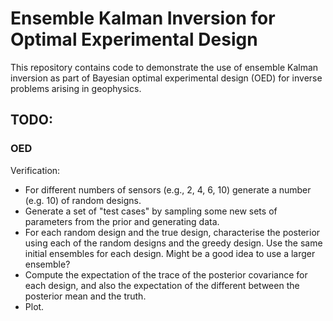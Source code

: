 # Ensemble Kalman Inversion for Optimal Experimental Design

This repository contains code to demonstrate the use of ensemble Kalman inversion as part of Bayesian optimal experimental design (OED) for inverse problems arising in geophysics.

## TODO:
### OED
Verification: 
 - For different numbers of sensors (e.g., 2, 4, 6, 10) generate a number (e.g. 10) of random designs. 
 - Generate a set of "test cases" by sampling some new sets of parameters from the prior and generating data. 
 - For each random design and the true design, characterise the posterior using each of the random designs and the greedy design. Use the same initial ensembles for each design. Might be a good idea to use a larger ensemble?
 - Compute the expectation of the trace of the posterior covariance for each design, and also the expectation of the different between the posterior mean and the truth.
 - Plot.